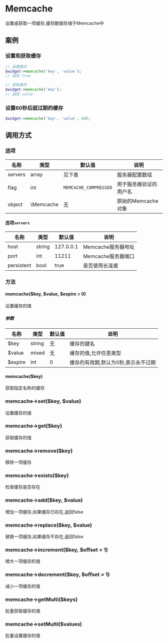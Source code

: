 Memcache
========

设置或获取一项缓存,缓存数据存储于Memcache中

案例
----

### 设置和获取缓存
```php
// 设置缓存
$widget->memcache('key', 'value');
// 返回 true

// 获取缓存
$widget->memcache('key');
// 返回 value
```

### 设置60秒后就过期的缓存
```php
$widget->memcache('key', 'value', 60);
```

调用方式
-------

### 选项

| 名称       | 类型         | 默认值                 | 说明                                                    |
|------------|--------------|------------------------|---------------------------------------------------------|
| servers    | array        | 见下表                 | 服务器配置数组                                          |
| flag       | int          | `MEMCACHE_COMPRESSED`  | 用于服务器验证的用户名                                  |
| object     | \Memcache    | 无                     | 原始的Memcache对象                                      |

#### 选项`servers`
| 名称       | 类型         | 默认值                 | 说明                                                    |
|------------|--------------|------------------------|---------------------------------------------------------|
| host       | string       | 127.0.0.1              | Memcache服务器地址                                      |
| port       | int          | 11211                  | Memcache服务器端口                                      |
| persistent | bool         | true                   | 是否使用长连接                                          |

### 方法

#### memcache($key, $value, $expire = 0)
设置缓存的值

##### 参数

| 名称      | 类型      | 默认值    | 说明                                  |
|-----------|-----------|-----------|---------------------------------------|
| $key      | string    | 无        | 缓存的键名                            |
| $value    | mixed     | 无        | 缓存的值,允许任意类型                 |
| $expire   | int       | 0         | 缓存的有效期,默认为0秒,表示永不过期   |

#### memcache($key)
获取指定名称的缓存

### memcache->set($key, $value)
设置缓存的值

### memcache->get($key)
获取缓存的值

### memcache->remove($key)
移除一项缓存

### memcache->exists($key)
检查缓存是否存在

### memcache->add($key, $value)
增加一项缓存,如果缓存已存在,返回false

### memcache->replace($key, $value)
替换一项缓存,如果缓存不存在,返回false

### memcache->increment($key, $offset = 1)
增大一项缓存的值

### memcache->decrement($key, $offset = 1)
减小一项缓存的值

### memcache->getMulti($keys)
批量获取缓存的值

### memcache->setMulti($values)
批量设置缓存的值